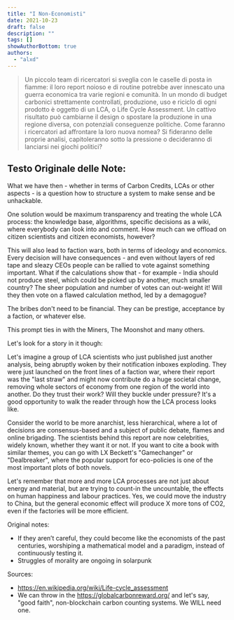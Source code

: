 ```yaml
---
title: "I Non-Economisti"
date: 2021-10-23
draft: false
description: ""
tags: []
showAuthorBottom: true
authors:
  - "alxd"
---
```


> Un piccolo team di ricercatori si sveglia con le caselle di posta in fiamme: il loro report noioso e di routine potrebbe aver innescato una guerra economica tra varie regioni e comunità. In un mondo di budget carbonici strettamente controllati, produzione, uso e riciclo di ogni prodotto è oggetto di un LCA, o Life Cycle Assessment. Un cattivo risultato può cambiarne il design o spostare la produzione in una regione diversa, con potenziali conseguenze politiche. Come faranno i ricercatori ad affrontare la loro nuova nomea? Si fideranno delle proprie analisi, capitoleranno sotto la pressione o decideranno di lanciarsi nei giochi politici?

## Testo Originale delle Note:

What we have then - whether in terms of Carbon Credits, LCAs or other aspects - is a question how to structure a system to make sense and be unhackable.

One solution would be maximum transparency and treating the whole LCA process: the knowledge base, algorithms, specific decisions as a wiki, where everybody can look into and comment. How much can we offload on citizen scientists and citizen economists, however?

This will also lead to faction wars, both in terms of ideology and economics. Every decision will have consequences - and even without layers of red tape and sleazy CEOs people can be rallied to vote against something important. What if the calculations show that - for example - India should not produce steel, which could be picked up by another, much smaller country? The sheer population and number of votes can out-weight it! Will they then vote on a flawed calculation method, led by a demagogue?

The bribes don't need to be financial. They can be prestige, acceptance by a faction, or whatever else.

This prompt ties in with the Miners, The Moonshot and many others.

Let's look for a story in it though:

Let's imagine a group of LCA scientists who just published just another analysis, being abruptly woken by their notification inboxes exploding. They were just launched on the front  lines of a faction war, where their report was the "last straw" and might now contribute do a huge societal change, removing whole sectors of economy from one region of the world into another. Do they trust their work? Will they buckle under pressure? It's a good opportunity to walk the reader through how the LCA process looks like.

Consider the world to be more anarchist, less hierarchical, where a lot of decisions are consensus-based and a subject of public debate, flames and online brigading. The scientists behind this report are now celebrities, widely known, whether they want it or not. If you want to cite a book with similar themes, you can go with LX Beckett's "Gamechanger" or "Dealbreaker", where the popular support for eco-policies is one of the most important plots of both novels.

Let's remember that more and more LCA processes are not just about energy and material, but are trying to count-in the uncountable, the effects on human happiness and labour practices. Yes, we could move the industry to China, but the general economic effect will produce X more tons of CO2, even if the factories will be more efficient.

Original notes:

- If they aren’t careful, they could become like the economists of the past centuries, worshiping a mathematical model and a paradigm, instead of continuously testing it.
- Struggles of morality are ongoing in solarpunk

Sources:

- https://en.wikipedia.org/wiki/Life-cycle_assessment
- We can throw in the https://globalcarbonreward.org/ and let's say, "good faith", non-blockchain carbon counting systems. We WILL need one.
